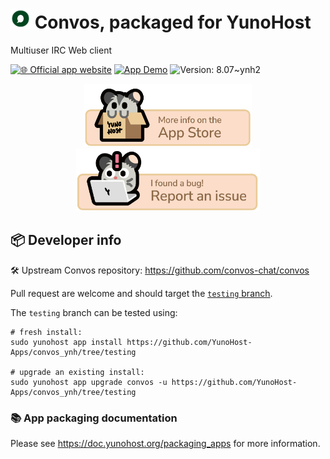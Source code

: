<!--
N.B.: This README was automatically generated by <https://github.com/YunoHost/apps_tools/blob/main/readme_generator>
It shall NOT be edited by hand.
-->

<h1>
  <img src="https://raw.githubusercontent.com/YunoHost/apps/master/logos/convos.png" width="32px" alt="Logo of Convos">
  Convos, packaged for YunoHost
</h1>

Multiuser IRC Web client

[![🌐 Official app website](https://img.shields.io/badge/Official_app_website-darkgreen?style=for-the-badge)](http://convos.chat/)
[![App Demo](https://img.shields.io/badge/App_Demo-blue?style=for-the-badge)](https://convos.chat/#instant-demo)
![Version: 8.07~ynh2](https://img.shields.io/badge/Version-8.07~ynh2-rgba(0,150,0,1)?style=for-the-badge)

<div align="center">
<a href="https://apps.yunohost.org/app/convos"><img height="100px" src="https://github.com/YunoHost/yunohost-artwork/raw/refs/heads/main/badges/neopossum-badges/badge_more_info_on_the_appstore.svg"/></a>
<a href="https://github.com/YunoHost-Apps/convos_ynh/issues"><img height="100px" src="https://github.com/YunoHost/yunohost-artwork/raw/refs/heads/main/badges/neopossum-badges/badge_report_an_issue.svg"/></a>
</div>

## 📦 Developer info

🛠️ Upstream Convos repository: <https://github.com/convos-chat/convos>

Pull request are welcome and should target the [`testing` branch](https://github.com/YunoHost-Apps/convos_ynh/tree/testing).

The `testing` branch can be tested using:
```
# fresh install:
sudo yunohost app install https://github.com/YunoHost-Apps/convos_ynh/tree/testing

# upgrade an existing install:
sudo yunohost app upgrade convos -u https://github.com/YunoHost-Apps/convos_ynh/tree/testing
```

### 📚 App packaging documentation

Please see <https://doc.yunohost.org/packaging_apps> for more information.